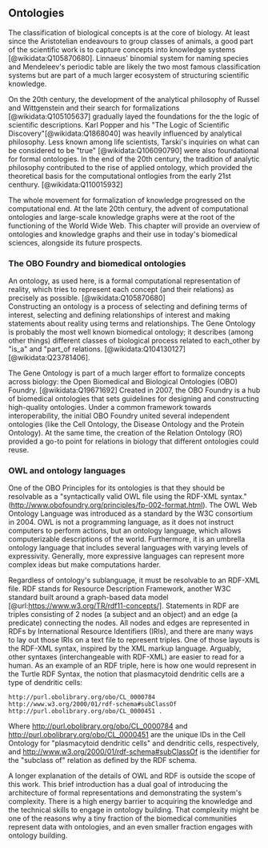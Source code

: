## Ontologies
<!-- - 1.2. Formal representation of knowledge and - 1.3. Knowledge Representation in biology --> 

The classification of biological concepts is at the core of biology. At least since the Aristotelian endeavours to group classes of animals, a good part of the scientific work is to capture concepts into knowledge systems   [@wikidata:Q105870680]. 
Linnaeus' binomial system for naming species and Mendeleev's periodic table are likely the two most famous classification systems but are part of a much larger ecosystem of structuring scientific knowledge. 

<!-- - 1.2.1. Descriptional logic and its historical context -->

On the 20th century, the development of the analytical philosophy of Russel and Wittgenstein and their search for formalizations  [@wikidata:Q105105637] gradually layed the foundations for the the logic of scientific descriptions.
Karl Popper and his "The Logic of Scientific Discovery"[@wikidata:Q1868040] was heavily influenced by analytical  philosophy.
Less known among life scientists, Tarski's inquiries on what can be considered to be "true" [@wikidata:Q106090790] were also foundational for formal ontologies. 
In the end of the 20th century, the tradition of analytic philosophy contributed to the rise of applied ontology, which provided the theoretical basis for the computational ontlogies from the early 21st centhury.  [@wikidata:Q110015932]

The whole movement for formalization of knowledge progressed on the computational end. At the late 20th century, the advent of computational ontologies and large-scale knowledge graphs were at the root of the functioning of the World Wide Web.
This chapter will provide an overview of ontologies and knowledge graphs and their use in today's biomedical sciences, alongside its future prospects. 

### The OBO Foundry and biomedical ontologies

An ontology, as used here, is a formal computational representation of reality, which tries to represent each concept (and their relations) as precisely as possible.  [@wikidata:Q105870680]  
Constructing an ontology is a process of selecting and defining terms of interest, selecting and defining relationships of interest and making statements about reality using terms and relationships. 
The Gene Ontology is probably the most well known biomedical ontology; it describes (among other things) different classes of biological process related to each_other by "is_a" and "part_of relations. [@wikidata:Q104130127] [@wikidata:Q23781406].


The Gene Ontology is part of a much larger effort to formalize concepts across biology: the Open Biomedical and Biological Ontologies (OBO) Foundry. [@wikidata:Q19671692]
Created in 2007, the OBO Foundry is a hub of biomedical ontologies that sets guidelines for designing and constructing high-quality ontologies. 
Under a common framework towards interoperability, the initial OBO Foundry united several independent ontologies (like the Cell Ontology, the Disease Ontology and the Protein Ontology). 
At the same time, the creation of the Relation Ontology (RO) provided a go-to point for relations in biology that different ontologies could reuse.

### OWL and ontology languages 
One of the OBO Principles for its ontologies is that they should be resolvable as a "syntactically valid OWL file using the RDF-XML syntax." (http://www.obofoundry.org/principles/fp-002-format.html). 
The OWL Web Ontology Language was introduced as a standard by the W3C consortium in 2004. 
OWL is not a programming language, as it does not instruct computers to perform actions, but an ontology language, which allows computerizable descriptions of the world. 
Furthermore, it is an umbrella ontology language that includes several languages with varying levels of expressivity. 
Generally, more expressive languages can represent more complex ideas but make computations harder.

Regardless of ontology's sublanguage, it must be resolvable to an RDF-XML file. 
RDF stands for Resource Description Framework, another W3C standard built around a graph-based data model [@url:https://www.w3.org/TR/rdf11-concepts/]. 
Statements in RDF are triples consisting of 2 nodes (a subject and an object) and an edge (a predicate) connecting the nodes. 
All nodes and edges are represented in RDFs by International Resource Identifiers (IRIs), and there are many ways to lay out those IRIs on a text file to represent triples. 
One of those layouts is the RDF-XML syntax, inspired by the XML markup language. 
Arguably, other syntaxes (interchangeable with RDF-XML) are easier to read for a human. 
As an example of an RDF triple, here is how one would represent in the Turtle RDF Syntax, the notion that plasmacytoid dendritic cells are a type of dendritic cells:

```
http://purl.obolibrary.org/obo/CL_0000784  http://www.w3.org/2000/01/rdf-schema#subClassOf  http://purl.obolibrary.org/obo/CL_0000451 .
```
Where http://purl.obolibrary.org/obo/CL_0000784 and  http://purl.obolibrary.org/obo/CL_0000451  are the unique IDs in the Cell Ontology for "plasmacytoid dendritic cells" and dendritic cells, respectively, and http://www.w3.org/2000/01/rdf-schema#subClassOf is the identifier for the "subclass of" relation as defined by the RDF schema. 

A longer explanation of the details of OWL and RDF is outside the scope of this work. 
This brief introduction has a dual goal of introducing the architecture of formal representations and demonstrating the system's complexity.
There is a high energy barrier to acquiring the knowledge and the technical skills to engage in ontology building. 
That complexity might be one of the reasons why a tiny fraction of the biomedical communities represent data with ontologies, and an even smaller fraction engages with ontology building. 